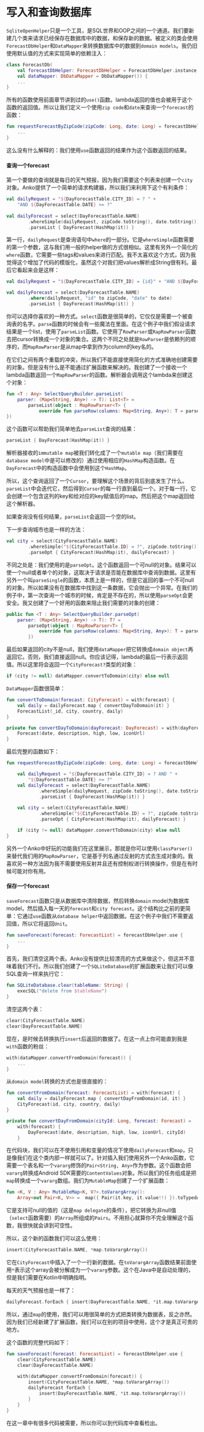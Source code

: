 # 写入和查询数据库

`SqliteOpenHelper`只是一个工具，是SQL世界和OOP之间的一个通道。我们要新建几个类来请求已经保存在数据库中的数据，和保存新的数据。被定义的类会使用`ForecastDbHelper`和`DataMapper`来转换数据库中的数据到`domain models`。我仍旧使用默认值的方式来实现简单的依赖注入：

```kotlin
class ForecastDb(
    val forecastDbHelper: ForecastDbHelper = ForecastDbHelper.instance,
    val dataMapper: DbDataMapper = DbDataMapper()) {
    ...
}
```

所有的函数使用前面章节讲到过的`use()`函数。lambda返回的值也会被用于这个函数的返回值。所以让我们定义一个使用`zip code`和`date`来查询一个`forecast`的函数：

```kotlin
fun requestForecastByZipCode(zipCode: Long, date: Long) = forecastDbHelper.use {
	...
}
```

这么没有什么解释的：我们使用`use`函数返回的结果作为这个函数返回的结果。

#### 查询一个forecast

第一个要做的查询就是每日的天气预报，因为我们需要这个列表来创建一个`city`对象。Anko提供了一个简单的请求构建器，所以我们来利用下这个有利条件：

```kotlin
val dailyRequest = "${DayForecastTable.CITY_ID} = ? " +
    "AND ${DayForecastTable.DATE} >= ?"
    
val dailyForecast = select(DayForecastTable.NAME)
        .whereSimple(dailyRequest, zipCode.toString(), date.toString())
        .parseList { DayForecast(HashMap(it)) }
```

第一行，`dailyRequest`是查询语句中`where`的一部分。它是`whereSimple`函数需要的第一个参数，这与我们用一般的helper做的方式很相似。这里有另外一个简化的`where`函数，它需要一些tags和values来进行匹配。我不太喜欢这个方式，因为我觉得这个增加了代码的模版化，虽然这个对我们把values解析成String很有利。最后它看起来会是这样：

```kotlin
val dailyRequest = "${DayForecastTable.CITY_ID} = {id}" + "AND ${DayForecastTable.DATE} >= {date}"

val dailyForecast = select(DayForecastTable.NAME)
        .where(dailyRequest, "id" to zipCode, "date" to date)
        .parseList { DayForecast(HashMap(it)) }
```

你可以选择你喜欢的一种方式。`select`函数是很简单的，它仅仅是需要一个被查询表的名字。`parse`函数的时候会有一些魔法在里面。在这个例子中我们假设请求结果是一个list，使用了`parseList`函数。它使用了`RowParser`或`RapRowParser`函数去把cursor转换成一个对象的集合。这两个不同之处就是`RowParser`是依赖列的顺序的，而`MapRowParser`是从map中拿到作为column的key名的。

在它们之间有两个重载的冲突，所以我们不能直接使用简化的方式准确地创建需要的对象。但是没有什么是不能通过扩展函数来解决的。我创建了一个接收一个lambda函数返回一个`MapRowParser`的函数。解析器会调用这个lambda来创建这个对象：

```kotlin
fun <T : Any> SelectQueryBuilder.parseList(
    parser: (Map<String, Any>) -> T): List<T> =
        parseList(object : MapRowParser<T> {
            override fun parseRow(columns: Map<String, Any>): T = parser(columns)
})
```

这个函数可以帮助我们简单地去`parseList`查询的结果：

```kotlin
parseList { DayForecast(HashMap(it)) }
```

解析器接收的`immutable map`被我们转化成了一个`mutable map`（我们需要在`database model`中是可以修改的）通过使用相应的`HashMap`构造函数。在`DayForecast`中的构造函数中会使用到这个`HashMap`。

所以，这个查询返回了一个`Cursor`，要理解这个场景的背后到底发生了什么。`parseList`中会迭代它，然后得到`Cursor`的每一行直到最后一个。对于每一行，它会创建一个包含这列的key和给对应的key赋值后的map。然后把这个map返回给这个解析器。

如果查询没有任何结果，`parseList`会返回一个空的list。

下一步查询城市也是一样的方法：

```kotlin
val city = select(CityForecastTable.NAME)
        .whereSimple("${CityForecastTable.ID} = ?", zipCode.toString())
        .parseOpt { CityForecast(HashMap(it), dailyForecast) }
```

不同之处是：我们使用的是`parseOpt`。这个函数返回一个可null的对象。结果可以使一个null或者单个的对象，这取决于请求是否能在数据库中查询到数据。这里有另外一个叫`parseSingle`的函数，本质上是一样的，但是它返回的事一个不可null的对象。所以如果没有在数据库中找到这一条数据，它会抛出一个异常。在我们的例子中，第一次查询一个城市的时候，肯定是不存在的，所以使用`parseOpt`会更安全。我又创建了一个好用的函数来阻止我们需要的对象的创建：

```kotlin
public fun <T : Any> SelectQueryBuilder.parseOpt(
    parser: (Map<String, Any>) -> T): T? =
        parseOpt(object : MapRowParser<T> {
            override fun parseRow(columns: Map<String, Any>): T = parser(columns)
        })
```

最后如果返回的city不是null，我们使用`dataMapper`把它转换成`domain object`再返回它。否则，我们直接返回null。你应该记得，lambda的最后一行表示返回值。所以这里将会返回一个`CityForecast?`类型的对象：

```kotlin
if (city != null) dataMapper.convertToDomain(city) else null
```

`DataMapper`函数很简单：

```kotlin
fun convertToDomain(forecast: CityForecast) = with(forecast) {
    val daily = dailyForecast.map { convertDayToDomain(it) }
    ForecastList(_id, city, country, daily)
}

private fun convertDayToDomain(dayForecast: DayForecast) = with(dayForecast) {
	Forecast(date, description, high, low, iconUrl)
}
```

最后完整的函数如下：

```kotlin
fun requestForecastByZipCode(zipCode: Long, date: Long) = forecastDbHelper.use {

	val dailyRequest = "${DayForecastTable.CITY_ID} = ? AND " +
	    "${DayForecastTable.DATE} >= ?"
	val dailyForecast = select(DayForecastTable.NAME)
	        .whereSimple(dailyRequest, zipCode.toString(), date.toString())
	        .parseList { DayForecast(HashMap(it)) }
	        
	val city = select(CityForecastTable.NAME)
	        .whereSimple("${CityForecastTable.ID} = ?", zipCode.toString())
	        .parseOpt { CityForecast(HashMap(it), dailyForecast) }

    if (city != null) dataMapper.convertToDomain(city) else null
}
```

另外一个Anko中好玩的功能我们在这里展示，那就是你可以使用`classParser()`来替代我们用的`MapRowParser`，它是基于列名通过反射的方式去生成对象的。我喜欢另一种方法因为我不需要使用反射并且还有控制权进行转换操作，但是在有时候可能对你有用。

#### 保存一个forecast

`saveForecast`函数只是从数据库中清除数据，然后转换`domain` model为数据库model，然后插入每一天的`forecast`和`city forecast`。这个结构比之前的更简单：它通过`use`函数从`database helper`中返回数据。在这个例子中我们不需要返回值，所以它将返回`Unit`。

```kotlin
fun saveForecast(forecast: ForecastList) = forecastDbHelper.use {
    ...
}
```

首先，我们清空这两个表。Anko没有提供比较漂亮的方式来做这个，但这并不意味着我们不行。所以我们创建了一个`SQLiteDatabase`的扩展函数来让我们可以像SQL查询一样来执行它：

```kotlin
fun SQLiteDatabase.clear(tableName: String) {
	execSQL("delete from $tableName")
}
```

清空这两个表：

```kotlin
clear(CityForecastTable.NAME)
clear(DayForecastTable.NAME)
```

现在，是时候去转换执行`insert`后返回的数据了。在这一点上你可能直到我是`with`函数的粉丝：

```kotlin
with(dataMapper.convertFromDomain(forecast)) {
	...
}
```

从`domain model`转换的方式也是很直接的：

```kotlin
fun convertFromDomain(forecast: ForecastList) = with(forecast) {
    val daily = dailyForecast.map { convertDayFromDomain(id, it) }
    CityForecast(id, city, country, daily)
}

private fun convertDayFromDomain(cityId: Long, forecast: Forecast) =
    with(forecast) {
        DayForecast(date, description, high, low, iconUrl, cityId)
	}
```

在代码块，我们可以在不使用引用和变量的情况下使用`dailyForecast`和`map`，只是像我们在这个类内部一样就可以了。针对插入我们使用另外一个Anko函数，它需要一个表名和一个`vararg`修饰的`Pair<String, Any>`作为参数。这个函数会把`vararg`转换成Android SDK需要的`ContentValues`对象。所以我们的任务组成是把`map`转换成一个`vararg`数组。我们为`MutableMap`创建了一个扩展函数：

```kotlin
fun <K, V : Any> MutableMap<K, V?>.toVarargArray():
    Array<out Pair<K, V>> =  map({ Pair(it.key, it.value!!) }).toTypedArray()
```

它是支持可null的值的（这是`map delegate`的条件），把它转换为非null值（`select`函数需要）的`Array`所组成的`Pairs`。不用担心就算你不完全理解这个函数，我很快就会讲到可空性。

所以，这个新的函数我们可以这么使用：

```kotlin
insert(CityForecastTable.NAME, *map.toVarargArray())
```

它在`CityForecast`中插入了一个一行新的数据。在`toVarargArray`函数结果前面使用`*`表示这个array会被分解成为一个`vararg`参数。这个在Java中是自动处理的，但是我们需要在Kotlin中明确指明。

每天的天气预报也是一样了：

```kotlin
dailyForecast.forEach { insert(DayForecastTable.NAME, *it.map.toVarargArray()) }
```

所以，通过`map`的使用，我们可以用很简单的方式把类转换为数据表，反之亦然。因为我们已经新建了扩展函数，我们可以在别的项目中使用，这个才是真正可贵的地方。

这个函数的完整代码如下：

```kotlin
fun saveForecast(forecast: ForecastList) = forecastDbHelper.use {
	clear(CityForecastTable.NAME)
	clear(DayForecastTable.NAME)
	
	with(dataMapper.convertFromDomain(forecast)) {
	    insert(CityForecastTable.NAME, *map.toVarargArray())
	    dailyForecast forEach {
	        insert(DayForecastTable.NAME, *it.map.toVarargArray())
	    }
	}
}
```

在这一章中有很多代码被需要，所以你可以到代码库中查看检出。